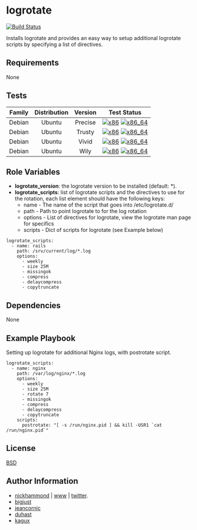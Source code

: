 # logrotate

[![Build Status](https://travis-ci.org/saucelabs-ansible/logrotate.svg?branch=master)](https://travis-ci.org/saucelabs-ansible/logrotate)

Installs logrotate and provides an easy way to setup additional logrotate scripts by
specifying a list of directives.

## Requirements

None

## Tests

| Family | Distribution | Version | Test Status |
|:-:|:-:|:-:|:-:|
| Debian | Ubuntu  | Precise | [![x86](http://img.shields.io/badge/x86-passed-006400.svg?style=flat)](#) [![x86_64](http://img.shields.io/badge/x86_64-passed-006400.svg?style=flat)](#)  |
| Debian | Ubuntu  | Trusty  | [![x86](http://img.shields.io/badge/x86-passed-006400.svg?style=flat)](#) [![x86_64](http://img.shields.io/badge/x86_64-passed-006400.svg?style=flat)](#) |
| Debian | Ubuntu  | Vivid   | [![x86](http://img.shields.io/badge/x86-passed-006400.svg?style=flat)](#) [![x86_64](http://img.shields.io/badge/x86_64-passed-006400.svg?style=flat)](#) |
| Debian | Ubuntu  | Wily   | [![x86](http://img.shields.io/badge/x86-passed-006400.svg?style=flat)](#) [![x86_64](http://img.shields.io/badge/x86_64-passed-006400.svg?style=flat)](#) |


## Role Variables

* **logrotate_version**: the logrotate version to be installed (default: *).
* **logrotate_scripts**:
  list of logrotate scripts and the directives to use for the rotation,
  each list element should have the following keys:
    * name - The name of the script that goes into /etc/logrotate.d/
    * path - Path to point logrotate to for the log rotation
    * options - List of directives for logrotate, view the logrotate man page for specifics
    * scripts - Dict of scripts for logrotate (see Example below)

```
logrotate_scripts:
  - name: rails
    path: /srv/current/log/*.log
    options:
      - weekly
      - size 25M
      - missingok
      - compress
      - delaycompress
      - copytruncate
```

## Dependencies

None

## Example Playbook

Setting up logrotate for additional Nginx logs, with postrotate script.

```
logrotate_scripts:
  - name: nginx
    path: /var/log/nginx/*.log
    options:
      - weekly
      - size 25M
      - rotate 7
      - missingok
      - compress
      - delaycompress
      - copytruncate
    scripts:
      postrotate: "[ -s /run/nginx.pid ] && kill -USR1 `cat /run/nginx.pid`"

```

## License

[BSD](https://raw.githubusercontent.com/saucelabs-ansible/logrotate/master/LICENSE)

## Author Information

* [nickhammond](https://github.com/nickhammond) | [www](http://www.nickhammond.com) | [twitter](http://twitter.com/nickhammond).
* [bigjust](https://github.com/bigjust)
* [jeancornic](https://github.com/jeancornic)
* [duhast](https://github.com/duhast)
* [kagux](https://github.com/kagux)
